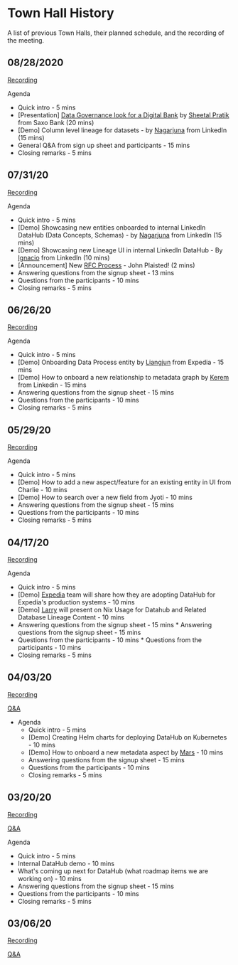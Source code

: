 # Town Hall History

A list of previous Town Halls, their planned schedule, and the recording of the meeting.


## 08/28/2020

[Recording](https://linkedin.zoom.us/rec/share/vMBfcb31825IBZ3T71_wffM_GNv3T6a8hicf8_dcfzQlhfFxl5i_CPVKcmYaZA)


Agenda
- Quick intro - 5 mins
- [Presentation] [Data Governance look for a Digital Bank](demo/saxo_bank_data_workbench.pdf) by [Sheetal Pratik](https://www.linkedin.com/in/sheetalpratik/) from Saxo Bank (20 mins)
- [Demo] Column level lineage for datasets - by [Nagarjuna](https://www.linkedin.com/in/nagarjunak/) from LinkedIn (15 mins)
- General Q&A from sign up sheet and participants - 15 mins
- Closing remarks - 5 mins

## 07/31/20

[Recording](https://bluejeans.com/s/wjnDRJevi5z/)

Agenda
  * Quick intro - 5 mins
  * [Demo] Showcasing new entities onboarded to internal LinkedIn DataHub (Data Concepts, Schemas) - by [Nagarjuna](https://www.linkedin.com/in/nagarjunak) from LinkedIn (15 mins)
  * [Demo] Showcasing new Lineage UI in internal LinkedIn DataHub - By [Ignacio](https://www.linkedin.com/in/ignaciobona) from LinkedIn (10 mins)
  * [Announcement] New [RFC Process](https://github.com/linkedin/datahub/blob/master/docs/rfc.md) - John Plaisted! (2 mins)
  * Answering questions from the signup sheet - 13 mins
  * Questions from the participants - 10 mins
  * Closing remarks - 5 mins
  
## 06/26/20

[Recording](https://bluejeans.com/s/yILyR/)

Agenda
  * Quick intro - 5 mins
  * [Demo] Onboarding Data Process entity by [Liangjun](https://github.com/liangjun-jiang) from Expedia - 15 mins
  * [Demo] How to onboard a new relationship to metadata graph by [Kerem](https://github.com/keremsahin1) from Linkedin - 15 mins
  * Answering questions from the signup sheet - 15 mins
  * Questions from the participants - 10 mins
  * Closing remarks - 5 mins

## 05/29/20

[Recording](https://bluejeans.com/s/GCAzY)

Agenda
  * Quick intro - 5 mins
  * [Demo] How to add a new aspect/feature for an existing entity in UI from Charlie - 10 mins
  * [Demo] How to search over a new field from Jyoti - 10 mins
  * Answering questions from the signup sheet - 15 mins
  * Questions from the participants - 10 mins
  * Closing remarks - 5 mins

## 04/17/20

[Recording](https://bluejeans.com/s/eYRD4)

Agenda
  * Quick intro - 5 mins
  * [Demo] [Expedia](https://www.expedia.com/) team will share how they are adopting DataHub for Expedia's production systems - 10 mins
  * [Demo] [Larry](https://github.com/clojurians-org) will present on Nix Usage for Datahub and Related Database Lineage Content - 10 mins
  * Answering questions from the signup sheet - 15 mins	  * Answering questions from the signup sheet - 15 mins
  * Questions from the participants - 10 mins	  * Questions from the participants - 10 mins
  * Closing remarks - 5 mins

## 04/03/20

[Recording](https://bluejeans.com/s/vzYpa)

[Q&A](https://docs.google.com/document/d/1ChF9jiJWv9wj3HLLkFYRg7NSYg8Kb0PT7COd7Hf9Zpk/edit?usp=sharing)

- Agenda
  * Quick intro - 5 mins
  * [Demo] Creating Helm charts for deploying DataHub on Kubernetes - 10 mins
  * [Demo] How to onboard a new metadata aspect by [Mars](https://www.linkedin.com/in/marslan) - 10 mins
  * Answering questions from the signup sheet - 15 mins
  * Questions from the participants - 10 mins
  * Closing remarks - 5 mins

## 03/20/20

[Recording](https://bluejeans.com/s/FSKEF)

[Q&A](https://docs.google.com/document/d/1vQ6tAGXsVafnPIcZv1GSYgnTJJXFOACa1aWzOQjiGHI/edit)

Agenda
  * Quick intro - 5 mins
  * Internal DataHub demo - 10 mins
  * What's coming up next for DataHub (what roadmap items we are working on) - 10 mins
  * Answering questions from the signup sheet - 15 mins
  * Questions from the participants - 10 mins
  * Closing remarks - 5 mins

## 03/06/20

[Recording](https://bluejeans.com/s/vULMG)

[Q&A](https://docs.google.com/document/d/1N_VGqlH9CD-54LBsVlpcK2Cf2Mgmuzq79EvN9qgBqtQ/edit)

